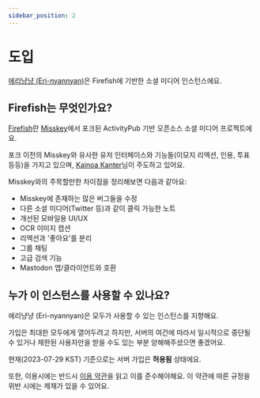 ```yaml
---
sidebar_position: 2
---
```


# 도입

[에리냥냥 (Eri-nyannyan)](https://social.astar.moe)은 Firefish에 기반한 소셜 미디어 인스턴스에요.

## Firefish는 무엇인가요?

[Firefish](https://joinfirefish.org)란 [Misskey](https://misskey-hub.net)에서 포크된 ActivityPub 기반 오픈소스 소셜 미디어 프로젝트에요.

포크 이전의 Misskey와 유사한 유저 인터페이스와 기능들(이모지 리엑션, 인용, 투표 등등)을 가지고 있으며, [Kainoa Kanter](https://firefish.social/@kainoa)님이 주도하고 있어요.

Misskey와의 주목할만한 차이점을 정리해보면 다음과 같아요:

- Misskey에 존재하는 많은 버그들을 수정
- 다른 소셜 미디어(Twitter 등)과 같이 클릭 가능한 노트
- 개선된 모바일용 UI/UX
- OCR 이미지 캡션
- 리엑션과 '좋아요'를 분리
- 그룹 채팅
- 고급 검색 기능
- Mastodon 앱/클라이언트와 호환

## 누가 이 인스턴스를 사용할 수 있나요?

에리냥냥 (Eri-nyannyan)은 모두가 사용할 수 있는 인스턴스를 지향해요. 

가입은 최대한 모두에게 열어두려고 하지만, 서버의 여건에 따라서 일시적으로 중단될 수 있거나 제한된 사용자만을 받을 수도 있는 부분 양해해주셨으면 좋겠어요.

현재(2023-07-29 KST) 기준으로는 서버 가입은 **허용됨** 상태에요.

또한, 이용시에는 반드시 [이용 약관](./tos)을 읽고 이를 준수해야해요. 이 약관에 따른 규정을 위반 시에는 제재가 있을 수 있어요.